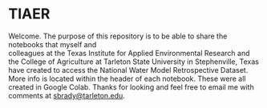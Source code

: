 # TIAER
Welcome. 
The purpose of this repository is to be able to share the notebooks that myself and  
colleagues at the Texas Institute for Applied Environmental Research and the College
of Agriculture at Tarleton State University in Stephenville, Texas have created to 
access the National Water Model Retrospective Dataset. More info is located within 
the header of each notebook.
These were all created in Google Colab.
Thanks for looking and feel free to email me with comments at sbrady@tarleton.edu.
